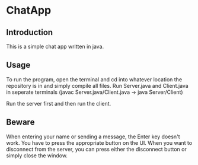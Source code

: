 # ChatApp

## Introduction

This is a simple chat app written in java.

## Usage

To run the program, open the terminal and cd into whatever location the repository is in and simply compile all files. Run Server.java and Client.java in seperate terminals (javac Server.java/Client.java -> java Server/Client)

Run the server first and then run the client.

## Beware

When entering your name or sending a message, the Enter key doesn't work. You have to press the appropriate button on the UI. When you want to disconnect from the server, you can press either the disconnect button or simply close the window.
